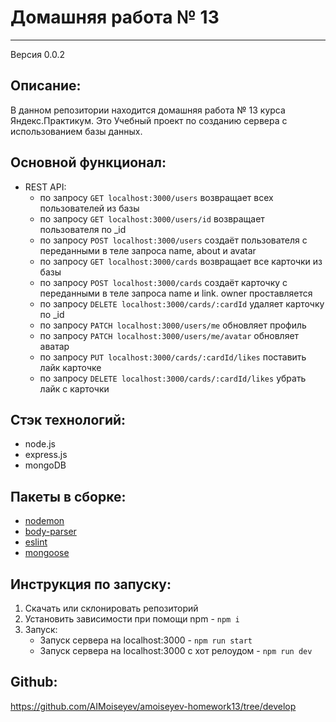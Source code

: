 # Домашняя работа № 13
***
Версия 0.0.2

## Описание:
В данном репозитории находится домашняя работа № 13 курса Яндекс.Практикум. Это Учебный проект по созданию сервера с использованием базы данных.

## Основной функционал: 
- REST API:
  - по запросу `GET localhost:3000/users` 
  возвращает всех пользователей из базы
  - по запросу `GET localhost:3000/users/id` 
  возвращает пользователя по _id
  - по запросу `POST localhost:3000/users` создаёт пользователя с переданными в теле запроса name, about и avatar
  - по запросу `GET localhost:3000/cards` возвращает все карточки из базы
  - по запросу `POST localhost:3000/cards` создаёт карточку с переданными в теле запроса name и link. owner проставляется
  - по запросу `DELETE localhost:3000/cards/:cardId` удаляет карточку по _id
  - по запросу `PATCH localhost:3000/users/me` обновляет профиль
  - по запросу `PATCH localhost:3000/users/me/avatar` обновляет аватар
  - по запросу `PUT localhost:3000/cards/:cardId/likes` поставить лайк карточке
  - по запросу `DELETE localhost:3000/cards/:cardId/likes` убрать лайк с карточки
  

## Стэк технологий:
- node.js
- express.js
- mongoDB

## Пакеты в сборке:
- [nodemon](https://www.npmjs.com/package/nodemon)
- [body-parser](https://www.npmjs.com/package/body-parser)
- [eslint](https://www.npmjs.com/package/eslint)
- [mongoose](https://mongoosejs.com/)


## Инструкция по запуску:
1. Скачать или склонировать репозиторий
2. Установить зависимости при помощи npm - `npm i`
3. Запуск:
    - Запуск сервера на localhost:3000 - `npm run start`
    - Запуск сервера на localhost:3000 с хот релоудом - `npm run dev`

## Github:
https://github.com/AIMoiseyev/amoiseyev-homework13/tree/develop

